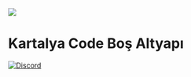 <img src="https://cdn.discordapp.com/attachments/539521460700577823/630801982323425280/giphy.gif">

<h1>Kartalya Code Boş Altyapı</h1>


  <a href="https://discord.gg/mqKBCNK">
<img alt="Discord" src="https://img.shields.io/discord/627561254373818368?color=Red&label=Stark%20Code&logo=Discord&logoColor=white&style=flat-square">
  </a>

